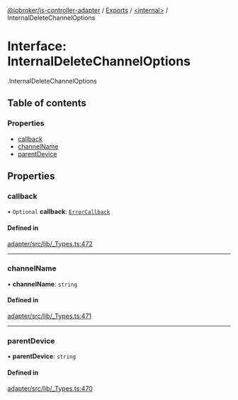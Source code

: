 [@iobroker/js-controller-adapter](../README.md) / [Exports](../modules.md) / [<internal\>](../modules/internal_.md) / InternalDeleteChannelOptions

# Interface: InternalDeleteChannelOptions

[<internal>](../modules/internal_.md).InternalDeleteChannelOptions

## Table of contents

### Properties

- [callback](internal_.InternalDeleteChannelOptions.md#callback)
- [channelName](internal_.InternalDeleteChannelOptions.md#channelname)
- [parentDevice](internal_.InternalDeleteChannelOptions.md#parentdevice)

## Properties

### callback

• `Optional` **callback**: [`ErrorCallback`](../modules/internal_.md#errorcallback)

#### Defined in

[adapter/src/lib/_Types.ts:472](https://github.com/ioBroker/ioBroker.js-controller/blob/c590b2a5/packages/adapter/src/lib/_Types.ts#L472)

___

### channelName

• **channelName**: `string`

#### Defined in

[adapter/src/lib/_Types.ts:471](https://github.com/ioBroker/ioBroker.js-controller/blob/c590b2a5/packages/adapter/src/lib/_Types.ts#L471)

___

### parentDevice

• **parentDevice**: `string`

#### Defined in

[adapter/src/lib/_Types.ts:470](https://github.com/ioBroker/ioBroker.js-controller/blob/c590b2a5/packages/adapter/src/lib/_Types.ts#L470)
